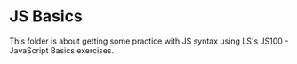 # JS Basics

This folder is about getting some practice with JS syntax using LS's JS100 - JavaScript Basics exercises. 